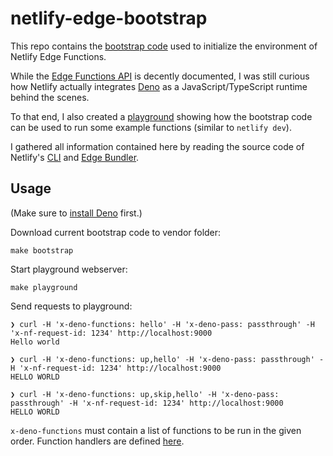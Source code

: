 # netlify-edge-bootstrap

This repo contains the [bootstrap code](vendor/edge-bootstrap.netlify.app/bootstrap) used to initialize the environment of Netlify Edge Functions.

While the [Edge Functions API](https://docs.netlify.com/netlify-labs/experimental-features/edge-functions/api/) is decently documented, I was still curious how Netlify actually integrates [Deno](https://deno.land/) as a JavaScript/TypeScript runtime behind the scenes.

To that end, I also created a [playground](playground) showing how the bootstrap code can be used to run some example functions (similar to `netlify dev`).

I gathered all information contained here by reading the source code of Netlify's [CLI](https://github.com/netlify/cli/tree/main/src/lib/edge-functions) and [Edge Bundler](https://github.com/netlify/edge-bundler).

## Usage

(Make sure to [install Deno](https://deno.land/manual/getting_started/installation) first.)

Download current bootstrap code to vendor folder:

```console
make bootstrap
```

Start playground webserver:

```console
make playground
```

Send requests to playground:

```console
❯ curl -H 'x-deno-functions: hello' -H 'x-deno-pass: passthrough' -H 'x-nf-request-id: 1234' http://localhost:9000
Hello world

❯ curl -H 'x-deno-functions: up,hello' -H 'x-deno-pass: passthrough' -H 'x-nf-request-id: 1234' http://localhost:9000
HELLO WORLD

❯ curl -H 'x-deno-functions: up,skip,hello' -H 'x-deno-pass: passthrough' -H 'x-nf-request-id: 1234' http://localhost:9000
HELLO WORLD
```

`x-deno-functions` must contain a list of functions to be run in the given order. Function handlers are defined [here](playground/netlify/edge-functions).
